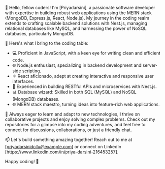👋 Hello, fellow coders! I'm [Priyadarsini], a passionate software developer with expertise in building robust web applications using the MERN stack (MongoDB, Express.js, React, Node.js). My journey in the coding realm extends to crafting scalable backend solutions with Nest.js, managing relational databases like MySQL, and harnessing the power of NoSQL databases, particularly MongoDB.

🚀 Here's what I bring to the coding table:

- 💻 Proficient in JavaScript, with a keen eye for writing clean and efficient code.
- 🌐 Node.js enthusiast, specializing in backend development and server-side scripting.
- ⚛️ React aficionado, adept at creating interactive and responsive user interfaces.
- 🚀 Experienced in building RESTful APIs and microservices with Nest.js.
- 📊 Database wizard: Skilled in both SQL (MySQL) and NoSQL (MongoDB) databases.
- 🌐 MERN stack maestro, turning ideas into feature-rich web applications.

🌱 Always eager to learn and adapt to new technologies, I thrive on collaborative projects and enjoy solving complex problems. Check out my repositories for a glimpse into my coding adventures, and feel free to connect for discussions, collaborations, or just a friendly chat.

📫 Let's build something amazing together! Reach out to me at [priyadarsinidollu@example.com] or connect on LinkedIn [https://www.linkedin.com/in/priya-darsini-216453257].

Happy coding! 🚀
